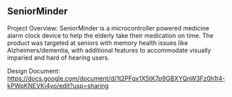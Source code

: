 ## SeniorMinder

Project Overview: SeniorMinder is a microcontroller powered medicine alarm clock device to help the elderly take their medication on time. The product was targeted at seniors with memory health issues like Alzheimers/dementia, with additional features to accommodate visually imparied and hard of hearing users. 

Design Document: https://docs.google.com/document/d/1t2PFqx1X5tK7p9GBXYQnW3Fz0h1t4-kPWpKNEVKi4yo/edit?usp=sharing
